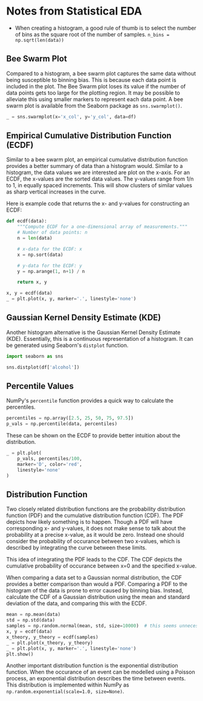 # Notes from Statistical EDA

- When creating a histogram, a good rule of thumb is to select the number of bins as the square root of the number of samples.  `n_bins = np.sqrt(len(data))`

## Bee Swarm Plot

Compared to a histogram, a bee swarm plot captures the same data without being susceptible to binning bias.  This is because each data point is included in the plot.
The Bee Swarm plot loses its value if the number of data points gets too large for the plotting region.
It may be possible to alleviate this using smaller markers to represent each data point.
A bee swarm plot is available from the Seaborn package as
`sns.swarmplot()`.

```python
_ = sns.swarmplot(x='x_col', y='y_col', data=df)
```

## Empirical Cumulative Distribution Function (ECDF)

Similar to a bee swarm plot, an empirical cumulative distribution function provides a better summary of data than a histogram would.
Similar to a histogram, the data values we are interested are plot on the x-axis.  For an ECDF, the x-values are the sorted data values.  The y-values range from 1/n to 1, in equally spaced increments.
This will show clusters of similar values as sharp vertical increases in the curve.

Here is example code that returns the x- and y-values for constructing an ECDF:

```python
def ecdf(data):
    """Compute ECDF for a one-dimensional array of measurements."""
    # Number of data points: n
    n = len(data)

    # x-data for the ECDF: x
    x = np.sort(data)

    # y-data for the ECDF: y
    y = np.arange(1, n+1) / n

    return x, y

x, y = ecdf(data)
_ = plt.plot(x, y, marker='.', linestyle='none')
```

## Gaussian Kernel Density Estimate (KDE)

Another histogram alternative is the Gaussian Kernel Density Estimate (KDE).  Essentially, this is a continuous representation of a histogram.  It can be generated using Seaborn's `distplot` function.

```python
import seaborn as sns

sns.distplot(df['alcohol'])
```

## Percentile Values

NumPy's `percentile` function provides a quick way to calculate the percentiles.

```python
percentiles = np.array([2.5, 25, 50, 75, 97.5])
p_vals = np.percentile(data, percentiles)
```

These can be shown on the ECDF to provide better intuition about the distribution.

```python
_ = plt.plot(
    p_vals, percentiles/100,
    marker='D', color='red',
    linestyle='none'
)
```

## Distribution Function

Two closely related distribution functions are the probability distribution function (PDF) and the cumulative distribution function (CDF).  The PDF depicts how likely something is to happen.  Though a PDF will have corresponding x- and y-values, it does not make sense to talk about the probability at a precise x-value, as it would be zero.  Instead one should consider the probability of occurance between two x-values, which is described by integrating the curve between these limits.

This idea of integrating the PDF leads to the CDF.  The CDF depicts the cumulative probability of occurance between x=0 and the specified x-value.

When comparing a data set to a Gaussian normal distribution, the CDF provides a better comparison than would a PDF.  Comparing a PDF to the histogram of the data is prone to error caused by binning bias.  Instead, calculate the CDF of a Gaussian distribution using the mean and standard deviation of the data, and comparing this with the ECDF.

```python
mean = np.mean(data)
std = np.std(data)
samples = np.random.normal(mean, std, size=10000)  # this seems unnecessary
x, y = ecdf(data)
x_theory, y_theory = ecdf(samples)
_ = plt.plot(x_theory, y_theory)
_ = plt.plot(x, y, marker='.', linestyle='none')
plt.show()
```

Another important distribution function is the exponential distribution function.  When the occurance of an event can be modelled using a Poisson process, an exponential distribution describes the time between events.  This distribution is implemented within NumPy as `np.random.exponential(scale=1.0, size=None)`.